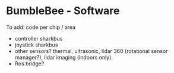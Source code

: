 # BumbleBee - Software

To add: code per chip / area

- controller sharkbus
- joystick sharkbus
- other sensors? thermal, ultrasonic, lidar 360 (rotational sensor manager?), lidar imaging (indoors only).
- Ros bridge?

